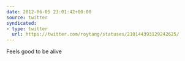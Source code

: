 ```yaml
---
date: 2012-06-05 23:01:42+00:00
source: twitter
syndicated:
- type: twitter
  url: https://twitter.com/roytang/statuses/210144393129242625/
---
```


Feels good to be alive